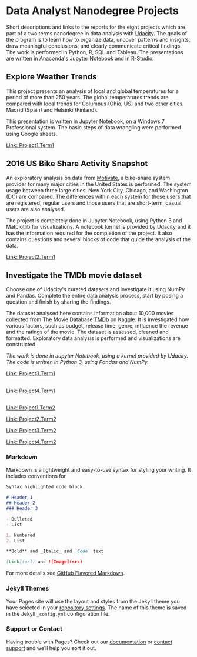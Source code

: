 # Data Analyst Nanodegree Projects

Short descriptions and links to the reports for the eight projects which are part of a two terms nanodegree in data analysis with [Udacity](https://www.udacity.com/). The goals of the program is to learn how to organize data, uncover patterns and insights, draw meaningful conclusions, and clearly communicate critical findings. The work is performed in Python, R, SQL and Tableau. The presentations are written in Anaconda's Jupyter Notebook and in R-Studio.

## Explore Weather Trends

This project presents an analysis of local and global temperatures for a period of more than 250 years. The global temperatures trends are compared with local trends for Columbus (Ohio, US) and two other cities: Madrid (Spain) and Helsinki (Finland). 

This presentation is written in Jupyter Notebook, on a Windows 7 Professional system. The basic steps of data wrangling were performed using Google sheets.

[Link: Project1.Term1](http://htmlpreview.github.io/?https://github.com/SolanaO/dand_udacity/blob/master/dand.T1P1.Explore_Weather_Trends.html)

## 2016 US Bike Share Activity Snapshot
An exploratory analysis on data from [Motivate](https://www.motivateco.com/), a bike-share system provider for many major cities in the United States is performed. The system usage between three large cities: New York City, Chicago, and Washington (DC) are compared. The differences within each system for those users that are registered, regular users and those users that are short-term, casual users are also analysed.

The project is completely done in Jupyter Notebook, using Python 3 and Matplotlib for visualizations. A notebook kernel is provided by Udacity and it has the information required for the completion of the project. It also contains questions and several blocks of code that guide the analysis of the data.

[Link: Project2.Term1](http://htmlpreview.github.io/?https://github.com/SolanaO/dand_udacity/blob/master/dand.T1P2.Bike_Share_Analysis.html)

## Investigate the TMDb movie dataset

Choose one of Udacity's curated datasets and investigate it using NumPy and Pandas. Complete the entire data analysis process, start by posing a question and finish by sharing the findings.

The dataset analysed here contains information about 10,000 movies collected from The Movie Database [TMDb](https://www.kaggle.com/tmdb) on Kaggle. It is investigated how various factors, such as budget, release time, genre, influence the revenue and the ratings of the movie. The dataset is assessed, cleaned and formatted. Exploratory data analysis is performed and visualizations are constructed. 

_The work is done in Jupyter Notebook, using a kernel provided by Udacity. The code is written in Python 3, using Pandas and NumPy._

[Link: Project3.Term1](http://htmlpreview.github.io/?https://github.com/SolanaO/dand_udacity/blob/master/dand.T1P3.Investigate_A_Dataset.html)

##

[Link: Project4.Term1](http://htmlpreview.github.io/?https://github.com/SolanaO/dand_udacity/blob/master/dand.T1P4.Analyze_AB_Test_Results.html)

##

[Link: Project1.Term2](http://htmlpreview.github.io/?https://github.com/SolanaO/dand_udacity/blob/master/dand.T1P2.Bike_Share_Analysis.html)

[Link: Project2.Term2](http://htmlpreview.github.io/?https://github.com/SolanaO/dand_udacity/blob/master/dand.T1P2.Bike_Share_Analysis.html)

[Link: Project3.Term2](http://htmlpreview.github.io/?https://github.com/SolanaO/dand_udacity/blob/master/dand.T1P2.Bike_Share_Analysis.html)

[Link: Project4.Term2](http://htmlpreview.github.io/?https://github.com/SolanaO/dand_udacity/blob/master/dand.T1P2.Bike_Share_Analysis.html)


### Markdown

Markdown is a lightweight and easy-to-use syntax for styling your writing. It includes conventions for

```markdown
Syntax highlighted code block

# Header 1
## Header 2
### Header 3

- Bulleted
- List

1. Numbered
2. List

**Bold** and _Italic_ and `Code` text

[Link](url) and ![Image](src)
```

For more details see [GitHub Flavored Markdown](https://guides.github.com/features/mastering-markdown/).

### Jekyll Themes

Your Pages site will use the layout and styles from the Jekyll theme you have selected in your [repository settings](https://github.com/SolanaO/dand_udacity/settings). The name of this theme is saved in the Jekyll `_config.yml` configuration file.

### Support or Contact

Having trouble with Pages? Check out our [documentation](https://help.github.com/categories/github-pages-basics/) or [contact support](https://github.com/contact) and we’ll help you sort it out.
